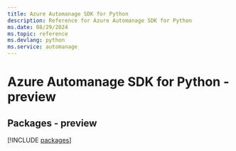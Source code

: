 ```yaml
---
title: Azure Automanage SDK for Python
description: Reference for Azure Automanage SDK for Python
ms.date: 08/29/2024
ms.topic: reference
ms.devlang: python
ms.service: automanage
---
```

# Azure Automanage SDK for Python - preview
## Packages - preview
[!INCLUDE [packages](automanage-index.md)]